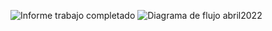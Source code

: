 ![Informe trabajo completado](https://user-images.githubusercontent.com/99413772/163014592-01f1da20-5bb2-40c9-ac60-4c79a7492cb2.png)
![Diagrama de flujo abril2022](https://user-images.githubusercontent.com/99413772/166244914-b3b2ad3a-fffd-4279-9f08-03825eea2fd1.png)

